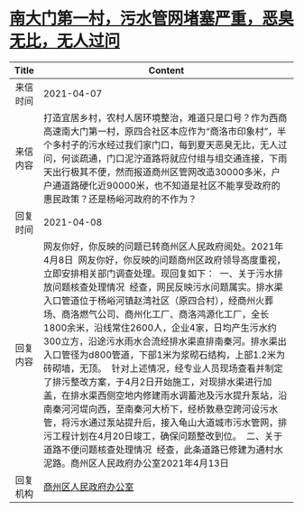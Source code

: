 # <a href="http://www.shangluo.gov.cn/zmhd/ldxxxx.jsp?urltype=leadermail.LeaderMailContentUrl&wbtreeid=1112&leadermailid=7116">南大门第一村，污水管网堵塞严重，恶臭无比，无人过问</a>
| Title |                                                                                                                                                                                                                                      Content                                                                                                                                                                                                                                      |
|:-----:|-----------------------------------------------------------------------------------------------------------------------------------------------------------------------------------------------------------------------------------------------------------------------------------------------------------------------------------------------------------------------------------------------------------------------------------------------------------------------------------|
| 来信时间  | 2021-04-07                                                                                                                                                                                                                                                                                                                                                                                                                                                                        |
| 来信内容  | 打造宜居乡村，农村人居环境整治，难道只是口号？作为西商高速南大门第一村，原四合社区本应作为“商洛市印象村”，半个多村子的污水经过我们家门口，每到夏天恶臭无比，无人过问，何谈疏通，门口泥泞道路将就应付组与组交通连接，下雨天出行极其不便，然而报道商州区管网改造30000多米，户户通道路硬化近90000米，也不知道是社区不能享受政府的惠民政策？还是杨峪河政府的不作为？                                                                                                                                                                                                                                                                                            |
| 回复时间  | 2021-04-08                                                                                                                                                                                                                                                                                                                                                                                                                                                                        |
| 回复内容  | 网友你好，你反映的问题已转商州区人民政府阅处。2021年4月8日  网友你好，你反映的问题商州区政府领导高度重视，立即安排相关部门调查处理。现回复如下：  一、关于污水排放问题核查处理情况  经查，网民反映污水问题属实。排水渠入口管道位于杨峪河镇赵湾社区（原四合村），经商州火葬场、商洛燃气公司、商州化工厂、商洛鸿源化工厂，全长1800余米，沿线常住2600人，企业4家，日均产生污水约300立方，沿途污水雨水合流经排水渠直排南秦河。排水渠出入口管径为d800管道，下部1米为浆砌石结构，上部1.2米为砖砌墙，无顶。  针对上述情况，经专业人员现场查看并制定了排污整改方案，于4月2日开始施工，对现排水渠进行加盖，在排水渠西侧空地内修建雨水调蓄池及污水提升泵站，沿南秦河河堤向西，至南秦河大桥下，经桥敦悬空跨河设污水管，将污水通过泵站提升后，接入龟山大道城市污水管网，排污工程计划在4月20日竣工，确保问题整改到位。  二、关于道路不便问题核查处理情况  经查，此条道路已修建为通村水泥路。商州区人民政府办公室2021年4月13日 |
| 回复机构  | <a href="../../categories/agencies/商州区人民政府办公室.md">商州区人民政府办公室</a>                                                                                                                                                                                                                                                                                                                                                                                                                    |